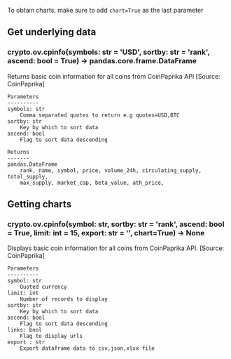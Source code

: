 To obtain charts, make sure to add `chart=True` as the last parameter

## Get underlying data 
### crypto.ov.cpinfo(symbols: str = 'USD', sortby: str = 'rank', ascend: bool = True) -> pandas.core.frame.DataFrame

Returns basic coin information for all coins from CoinPaprika API [Source: CoinPaprika]

    Parameters
    ----------
    symbols: str
        Comma separated quotes to return e.g quotes=USD,BTC
    sortby: str
        Key by which to sort data
    ascend: bool
        Flag to sort data descending

    Returns
    -------
    pandas.DataFrame
        rank, name, symbol, price, volume_24h, circulating_supply, total_supply,
        max_supply, market_cap, beta_value, ath_price,

## Getting charts 
### crypto.ov.cpinfo(symbol: str, sortby: str = 'rank', ascend: bool = True, limit: int = 15, export: str = '', chart=True) -> None

Displays basic coin information for all coins from CoinPaprika API. [Source: CoinPaprika]

    Parameters
    ----------
    symbol: str
        Quoted currency
    limit: int
        Number of records to display
    sortby: str
        Key by which to sort data
    ascend: bool
        Flag to sort data descending
    links: bool
        Flag to display urls
    export : str
        Export dataframe data to csv,json,xlsx file
